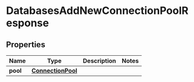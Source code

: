 

# DatabasesAddNewConnectionPoolResponse


## Properties

| Name | Type | Description | Notes |
|------------ | ------------- | ------------- | -------------|
|**pool** | [**ConnectionPool**](ConnectionPool.md) |  |  |



